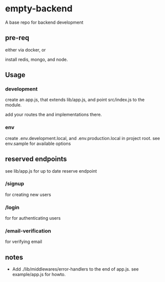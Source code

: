 # empty-backend

A base repo for backend development

## pre-req

either via docker, or

install redis, mongo, and node.

## Usage

### development

create an app.js, that extends lib/app.js, and point src/index.js to the module.

add your routes the and implementations there.

### env

create .env.development.local, and .env.production.local in project root. see env.sample for
available options

## reserved endpoints

see lib/app.js for up to date reserve endpoint

### /signup

for creating new users

### /login

for for authenticating users

### /email-verification

for verifying email

## notes

* Add ./lib/middlewares/error-handlers to the end of app.js. see example/app.js for howto.
